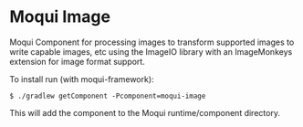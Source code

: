 # Moqui Image

Moqui Component for processing images to transform supported images to write capable images, etc using the ImageIO library with an ImageMonkeys extension for image format support.

To install run (with moqui-framework):

    $ ./gradlew getComponent -Pcomponent=moqui-image

This will add the component to the Moqui runtime/component directory.
